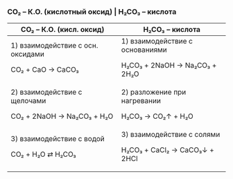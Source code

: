 
### CO₂ – К.О. (кислотный оксид) | H₂CO₃ – кислота

| CO₂ – К.О. (кисл. оксид) | H₂CO₃ – кислота |
|--------------------------|-----------------|
| 1) взаимодействие с осн. оксидами <p> CO₂ + CaO → CaCO₃ </p> | 1) взаимодействие с основаниями <p> H₂CO₃ + 2NaOH → Na₂CO₃ + 2H₂O </p> |
| 2) взаимодействие с щелочами <p> CO₂ + 2NaOH → Na₂CO₃ + H₂O </p> | 2) разложение при нагревании <p> H₂CO₃ → CO₂↑ + H₂O </p> |
| 3) взаимодействие с водой <p> CO₂ + H₂O ⇄ H₂CO₃ </p> | 3) взаимодействие с солями <p> H₂CO₃ + CaCl₂ → CaCO₃↓ + 2HCl </p> |
